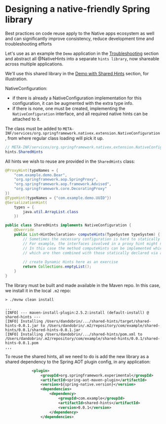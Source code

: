 # Designing a native-friendly Spring library

Best practices on code reuse apply to the Native apps ecosystem as well and can significantly
improve consistency, reduce development time and troubleshooting efforts

Let's use as an example the `Demo` application in the [Troubleshooting](../README.md) section and abstract all @NativeHints 
into a separate `hints library`, now shareable across multiple applications.

We'll use this shared library in the [Demo with Shared Hints](../demo-shared-hints/README.md) section, for illustration.

NativeConfiguration:
* if there is already a NativeConfiguration implementation for this configuration, it can be augmented with the extra type info. 
* if there is none, one must be created, implementing the `NativeConfiguration` interface, and all required native hints can be attached to it.

The class must be added to `META-INF/services/org.springframework.nativex.extension.NativeConfiguration`, from where regular class loading will pick it up.
```java
// META-INF/services/org.springframework.nativex.extension.NativeConfiguration
hints.SharedHints
```

All hints we wish to reuse are provided in the `SharedHints` class: 
```java
@ProxyHint(typeNames = {
    "com.example.demo.Bear",
    "org.springframework.aop.SpringProxy",
    "org.springframework.aop.framework.Advised",
    "org.springframework.core.DecoratingProxy"
})
@TypeHint(typeNames = {"com.example.demo.UUID"})
@SerializationHint(
    types = {
        java.util.ArrayList.class
    })

public class SharedHints implements NativeConfiguration {
	@Override
	public List<HintDeclaration> computeHints(TypeSystem typeSystem) {
        // Sometimes the necessary configuration is hard to statically declare and needs a more dynamic approach. 
        // For example, the interfaces involved in a proxy hint might need something to be checked beyond the simple presence of a class. 
        // In this case the method computeHints can be implemented which allows computation of hints in a more dynamic way, 
        // which are then combined with those statically declared via annotations
        
		// create Dynamic Hints here as an exercise
		return Collections.emptyList();
	}
}
```

The library must be built and made available in the Maven repo. In this case, we install it in the local `.m2` repo:
```shell
> ./mvnw clean install

...
[INFO] --- maven-install-plugin:2.5.2:install (default-install) @ shared-hints ---
[INFO] Installing /Users/dandobrin/.../shared-hints/target/shared-hints-0.0.1.jar to /Users/dandobrin/.m2/repository/com/example/shared-hints/0.0.1/shared-hints-0.0.1.jar
[INFO] Installing /Users/dandobrin/.../shared-hints/pom.xml to /Users/dandobrin/.m2/repository/com/example/shared-hints/0.0.1/shared-hints-0.0.1.pom
,,,
```

To reuse the shared hints, all we need to do is add the new library as a shared dependency to the Spring AOT plugin config, in any application:
```xml
            <plugin>
                <groupId>org.springframework.experimental</groupId>
                <artifactId>spring-aot-maven-plugin</artifactId>
                <version>${spring-native.version}</version>
                <dependencies>
                    <dependency>
                        <groupId>com.example</groupId>
                        <artifactId>shared-hints</artifactId>
                        <version>0.0.1</version>
                    </dependency>
                </dependencies>

```